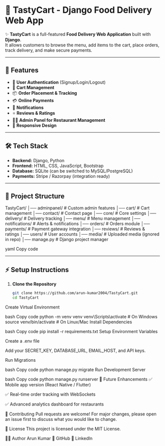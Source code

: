 # 🍴 TastyCart - Django Food Delivery Web App

✨ **TastyCart** is a full-featured **Food Delivery Web Application** built with **Django**.  
It allows customers to browse the menu, add items to the cart, place orders, track delivery, and make secure payments.

---

## 🚀 Features

- 👤 **User Authentication** (Signup/Login/Logout)
- 🛒 **Cart Management**
- 📦 **Order Placement & Tracking**
- 💳 **Online Payments**
- 📢 **Notifications**
- ⭐ **Reviews & Ratings**
- 👨‍💼 **Admin Panel for Restaurant Management**
- 📱 **Responsive Design**

---

## 🛠️ Tech Stack

- **Backend:** Django, Python  
- **Frontend:** HTML, CSS, JavaScript, Bootstrap  
- **Database:** SQLite (can be switched to MySQL/PostgreSQL)  
- **Payments:** Stripe / Razorpay (integration ready)  

---

## 📂 Project Structure

TastyCart/
│── adminpanel/ # Custom admin features
│── cart/ # Cart management
│── contact/ # Contact page
│── core/ # Core settings
│── delivery/ # Delivery tracking
│── menu/ # Menu management
│── notifications/ # Alerts & notifications
│── orders/ # Orders module
│── payments/ # Payment gateway integration
│── reviews/ # Reviews & ratings
│── users/ # User accounts
│── media/ # Uploaded media (ignored in repo)
│── manage.py # Django project manager

yaml
Copy code

---

## ⚡ Setup Instructions

1. **Clone the Repository**
   ```bash
   git clone https://github.com/arun-kumar2004/TastyCart.git
   cd TastyCart
Create Virtual Environment

bash
Copy code
python -m venv venv
venv\Scripts\activate   # On Windows
source venv/bin/activate  # On Linux/Mac
Install Dependencies

bash
Copy code
pip install -r requirements.txt
Setup Environment Variables

Create a .env file

Add your SECRET_KEY, DATABASE_URL, EMAIL_HOST, and API keys.

Run Migrations

bash
Copy code
python manage.py migrate
Run Development Server

bash
Copy code
python manage.py runserver
🎯 Future Enhancements
✅ Mobile app version (React Native / Flutter)

✅ Real-time order tracking with WebSockets

✅ Advanced analytics dashboard for restaurants

🤝 Contributing
Pull requests are welcome!
For major changes, please open an issue first to discuss what you would like to change.

📜 License
This project is licensed under the MIT License.

👨‍💻 Author
Arun Kumar
🔗 GitHub
🔗 LinkedIn
